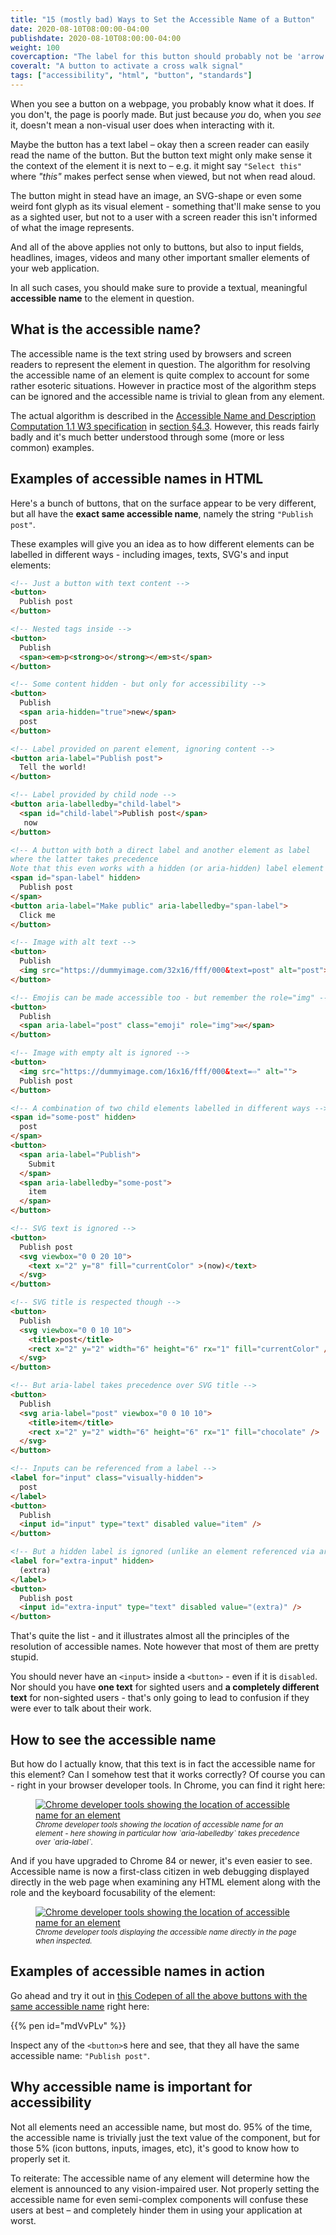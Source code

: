 ```yaml
---
title: "15 (mostly bad) Ways to Set the Accessible Name of a Button"
date: 2020-08-10T08:00:00-04:00
publishdate: 2020-08-10T08:00:00-04:00
weight: 100
covercaption: "The label for this button should probably not be 'arrow' but 'walk' or similar - right?"
coveralt: "A button to activate a cross walk signal"
tags: ["accessibility", "html", "button", "standards"]
---
```


When you see a button on a webpage, you probably know what it does. If you don't, the page is poorly made. But just because _you_ do, when you _see_ it, doesn't mean a non-visual user does when interacting with it.

Maybe the button has a text label – okay then a screen reader can easily read the name of the button. But the button text might only make sense it the context of the element it is next to – e.g. it might say `"Select this"` where _"this"_ makes perfect sense when viewed, but not when read aloud.

The button might in stead have an image, an SVG-shape or even some weird font glyph as its visual element - something that'll make sense to you as a sighted user, but not to a user with a screen reader this isn't informed of what the image represents.

And all of the above applies not only to buttons, but also to input fields, headlines, images, videos and many other important smaller elements of your web application.

In all such cases, you should make sure to provide a textual, meaningful **accessible name** to the element in question.

## What is the accessible name?

The accessible name is the text string used by browsers and screen readers to represent the element in question. The algorithm for resolving the accessible name of an element is quite complex to account for some rather esoteric situations. However in practice most of the algorithm steps can be ignored and the accessible name is trivial to glean from any element.

The actual algorithm is described in the [Accessible Name and Description Computation 1.1 W3 specification](https://www.w3.org/TR/accname-1.1) in [section §4.3](https://www.w3.org/TR/accname-1.1/#mapping_additional_nd_te). However, this reads fairly badly and it's much better understood through some (more or less common) examples.

## Examples of accessible names in HTML

Here's a bunch of buttons, that on the surface appear to be very different, but all have the **exact same accessible name**, namely the string `"Publish post"`.

These examples will give you an idea as to how different elements can be labelled in different ways - including images, texts, SVG's and input elements:

```html
<!-- Just a button with text content -->
<button>
  Publish post
</button>

<!-- Nested tags inside -->
<button>
  Publish 
  <span><em>p<strong>o</strong></em>st</span>
</button>

<!-- Some content hidden - but only for accessibility -->
<button>
  Publish 
  <span aria-hidden="true">new</span> 
  post
</button>

<!-- Label provided on parent element, ignoring content -->
<button aria-label="Publish post">
  Tell the world!
</button>

<!-- Label provided by child node -->
<button aria-labelledby="child-label">
  <span id="child-label">Publish post</span>
   now
</button>

<!-- A button with both a direct label and another element as label
where the latter takes precedence
Note that this even works with a hidden (or aria-hidden) label element -->
<span id="span-label" hidden>
  Publish post
</span>
<button aria-label="Make public" aria-labelledby="span-label">
  Click me
</button>

<!-- Image with alt text -->
<button>
  Publish
  <img src="https://dummyimage.com/32x16/fff/000&text=post" alt="post">
</button>

<!-- Emojis can be made accessible too - but remember the role="img" -->
<button>
  Publish 
  <span aria-label="post" class="emoji" role="img">✉️</span>
</button>

<!-- Image with empty alt is ignored -->
<button>
  <img src="https://dummyimage.com/16x16/fff/000&text=⇨" alt="">
  Publish post
</button>

<!-- A combination of two child elements labelled in different ways -->
<span id="some-post" hidden>
  post
</span>
<button>
  <span aria-label="Publish">
    Submit
  </span> 
  <span aria-labelledby="some-post">
    item
  </span>
</button>

<!-- SVG text is ignored -->
<button>
  Publish post 
  <svg viewbox="0 0 20 10">
    <text x="2" y="8" fill="currentColor" >(now)</text>
  </svg>
</button>

<!-- SVG title is respected though -->
<button>
  Publish 
  <svg viewbox="0 0 10 10">
    <title>post</title>
    <rect x="2" y="2" width="6" height="6" rx="1" fill="currentColor" />
  </svg>
</button>

<!-- But aria-label takes precedence over SVG title -->
<button>
  Publish
  <svg aria-label="post" viewbox="0 0 10 10">
    <title>item</title>
    <rect x="2" y="2" width="6" height="6" rx="1" fill="chocolate" />
  </svg>
</button>

<!-- Inputs can be referenced from a label -->
<label for="input" class="visually-hidden">
  post
</label>
<button>
  Publish
  <input id="input" type="text" disabled value="item" />
</button>

<!-- But a hidden label is ignored (unlike an element referenced via aria-labelledby) -->
<label for="extra-input" hidden>
  (extra)
</label>
<button>
  Publish post
  <input id="extra-input" type="text" disabled value="(extra)" />
</button>
```

That's quite the list - and it illustrates almost all the principles of the resolution of accessible names. Note however that most of them are pretty stupid.

You should never have an `<input>` inside a `<button>` - even if it is `disabled`. Nor should you have **one text** for sighted users and **a completely different text** for non-sighted users - that's only going to lead to confusion if they were ever to talk about their work.

## How to see the accessible name

But how do I actually know, that this text is in fact the accessible name for this element? Can I somehow test that it works correctly? Of course you can - right in your browser developer tools. In Chrome, you can find it right here:

<figure>
<a href="./chrome_dev_tools_accessible_name.jpg"><img src="./chrome_dev_tools_accessible_name.jpg" alt="Chrome developer tools showing the location of accessible name for an element" /></a>
<caption><em><small>Chrome developer tools showing the location of accessible name for an element - here showing in particular how `aria-labelledby` takes precedence over `aria-label`.</small></em></caption>
</figure>

And if you have upgraded to Chrome 84 or newer, it's even easier to see. Accessible name is now a first-class citizen in web debugging displayed directly in the web page when examining any HTML element along with the role and the keyboard focusability of the element:

<figure>
<a href="./chrome_dev_tools_display_accessible_name.jpg"><img src="./chrome_dev_tools_display_accessible_name.jpg" alt="Chrome developer tools showing the location of accessible name for an element" /></a>
<caption><em><small>Chrome developer tools displaying the accessible name directly in the page when inspected.</small></em></caption>
</figure>

## Examples of accessible names in action

Go ahead and try it out in [this Codepen of all the above buttons with the same accessible name](https://codepen.io/barklund/pen/mdVvPLv?editors=1100) right here:

{{% pen id="mdVvPLv" %}}

Inspect any of the `<button>`s here and see, that they all have the same accessible name: `"Publish post"`.

## Why accessible name is important for accessibility

Not all elements need an accessible name, but most do. 95% of the time, the accessible name is trivially just the text value of the component, but for those 5% (icon buttons, inputs, images, etc), it's good to know how to properly set it.

To reiterate: The accessible name of any element will determine how the element is announced to any vision-impaired user. Not properly setting the accessible name for even semi-complex components will confuse these users at best – and completely hinder them in using your application at worst.

